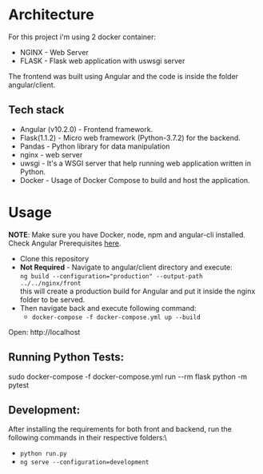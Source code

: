 # Architecture

For this project i'm using 2 docker container:

- NGINX - Web Server
- FLASK - Flask web application with uswsgi server

The frontend was built using Angular and the code is inside the folder angular/client.

## Tech stack

- Angular (v10.2.0) - Frontend framework.
- Flask(1.1.2) - Micro web framework (Python-3.7.2) for the backend.
- Pandas - Python library for data manipulation
- nginx - web server
- uwsgi - It's a WSGI server that help running web application written in Python.
- Docker - Usage of Docker Compose to build and host the application.

# Usage

**NOTE**: Make sure you have Docker, node, npm and angular-cli installed. Check Angular
Prerequisites [here](https://github.com/angular/angular-cli#prerequisites).

- Clone this repository
- **Not Required** - Navigate to angular/client directory and execute:\
  `ng build --configuration="production" --output-path ../../nginx/front`\
  this will create a production build for Angular and put it inside the nginx folder to be served.
- Then navigate back and execute following command:
  - `docker-compose -f docker-compose.yml up --build`

Open: http://localhost

## Running Python Tests:

sudo docker-compose -f docker-compose.yml run --rm flask python -m pytest

## Development:

After installing the requirements for both front and backend, run the following commands in their respective folders:\

- `python run.py`
- `ng serve --configuration=development`

